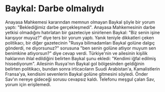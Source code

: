 # Baykal: Darbe olmalıydı

Anayasa Mahkemesi kararından memnun olmayan Baykal şöyle bir yorum
yaptı: "Beklediğimiz darbe gerçekleşmedi". Anayasa Mahkemesinin darbe
yetkisi olmadığını hatırlatan bir gazeteciye sinirlenen Baykal: "Biz
senin işine karışıyor muyuz?" diye ters bir yorum yaptı. Yanık teniyle
dikkatleri çeken politikacı, bir diğer gazetecinin "Rusya
bilimadamları Baykal golüne dalgıç gönderdi, ne diyorsunuz?" sorusuna
"ben senin golüne atlıyor muyum sen benimkine atlıyorsun?" diye cevap
verdi. Türkiye'nin ve ailesinin kişilik haklarının ihlal edildiğini
belirten Baykal şunu ekledi: "Kendimi iğfal edilmiş
hissediyorum". Ailesinin Rusya'nın Baykal gol bölgesinden geldiğinin
belirten politikacı, bundan sonra irticacıların Suudi Arabistan'a,
Kamalistlerin Fransa'ya, kendisini sevenlerin Baykal golüne gitmesini
söyledi. Önder Sav'ın nereye gideceği sorusu cevapsız kaldı. Telefonu
meşgul çalan Sav, yorum için erişilemedi.

